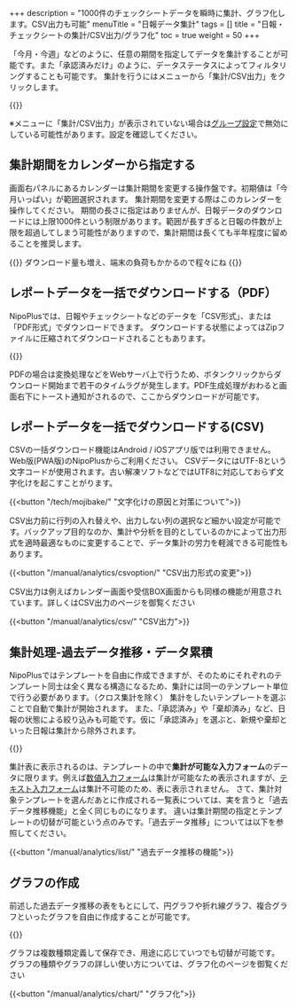 +++
description = "1000件のチェックシートデータを瞬時に集計、グラフ化します。CSV出力も可能"
menuTitle = "日報データ集計"
tags = []
title = "日報・チェックシートの集計/CSV出力/グラフ化"
toc = true
weight = 50
+++

「今月・今週」などのように、任意の期間を指定してデータを集計することが可能です。また「承認済みだけ」のように、データステータスによってフィルタリングすることも可能です。
集計を行うにはメニューから「集計/CSV出力」をクリックします。

{{<appscreen filename="report-totaling" title="日報の集計画面。期間指定エリア・ダウンロードエリア・集計エリアの3つで構成される"  >}}

※メニューに「集計/CSV出力」が表示されていない場合は[グループ設定](/manual/initial-setting/make-group/)で無効にしている可能性があります。設定を確認してください。

## 集計期間をカレンダーから指定する

画面右パネルにあるカレンダーは集計期間を変更する操作盤です。初期値は「今月いっぱい」が範囲選択されます。
集計期間を変更する際はこのカレンダーを操作してください。
期間の長さに指定はありませんが、日報データのダウンロードには上限1000件という制限があります。範囲が長すぎると日報の件数が上限を超過してしまう可能性がありますので、集計期間は長くても半年程度に留めることを推奨します。

{{<alice pos="right" icon="ok">}}
ダウンロード量も増え、端末の負荷もかかるので程々にね
{{</alice>}}

## レポートデータを一括でダウンロードする（PDF）

NipoPlusでは、日報やチェックシートなどのデータを「CSV形式」、または「PDF形式」でダウンロードできます。
ダウンロードする状態によってはZipファイルに圧縮されてダウンロードされることもあります。

{{<appscreen filename="report-download" title="日報のデータをCSV形式、またはPDF形式でダウンロードできます"  >}}

PDFの場合は変換処理などをWebサーバ上で行うため、ボタンクリックからダウンロード開始まで若干のタイムラグが発生します。PDF生成処理がおわると画面右下にトースト通知がされるので、ここからダウンロードが可能です。

## レポートデータを一括でダウンロードする(CSV)

CSVの一括ダウンロード機能はAndroid / iOSアプリ版では利用できません。Web版(PWA版)のNipoPlusからご利用ください。
CSVデータにはUTF-8という文字コードが使用されます。古い解凍ソフトなどではUTF8に対応しておらず文字化けを起こすことがります。

{{<button "/tech/mojibake/" "文字化けの原因と対策について">}}

CSV出力前に行列の入れ替えや、出力しない列の選択など細かい設定が可能です。バックアップ目的なのか、集計や分析を目的としているのかによって出力形式を適時最適なものに変更することで、データ集計の労力を軽減できる可能性もあります。

{{<button "/manual/analytics/csvoption/" "CSV出力形式の変更">}}

CSV出力は例えばカレンダー画面や受信BOX画面からも同様の機能が用意されています。詳しくはCSV出力のページを御覧ください

{{<button "/manual/analytics/csv/" "CSV出力">}}


## 集計処理-過去データ推移・データ累積

NipoPlusではテンプレートを自由に作成できますが、そのためにそれぞれのテンプレート同士は全く異なる構造になるため、集計には同一のテンプレート単位で行う必要があります。（クロス集計を除く）
集計をしたいテンプレートを選ぶことで自動で集計が開始されます。
また、「承認済み」や「棄却済み」など、日報の状態による絞り込みも可能です。仮に「承認済み」を選ぶと、新規や棄却といった日報は集計から除外されます。

{{<appscreen filename="report-filter" title="集計の対象を選択する"  >}}

集計表に表示されるのは、テンプレートの中で**集計が可能な入力フォーム**のデータに限ります。例えば[数値入力フォーム](/manual/initial-setting/template/math/)は集計が可能なため表示されますが、[テキスト入力フォーム](/manual/initial-setting/template/text/)は集計不可能のため、表に表示されません。
さて、集計対象テンプレートを選んだあとに作成される一覧表については、実を言うと「過去データ推移機能」と全く同じものになります。
違いは集計期間の指定とテンプレートの切替が可能という点のみです。「過去データ推移」については以下を参照してください。

{{<button "/manual/analytics/list/" "過去データ推移の機能">}}

## グラフの作成

前述した過去データ推移の表をもとにして、円グラフや折れ線グラフ、複合グラフといったグラフを自由に作成することが可能です。

{{<appscreen filename="report-charts" title="データのグラフ化"  >}}

グラフは複数種類定義して保存でき、用途に応じていつでも切替が可能です。
グラフの種類やグラフの詳しい使い方については、グラフ化のページを御覧ください

{{<button "/manual/analytics/chart/" "グラフ化">}}

